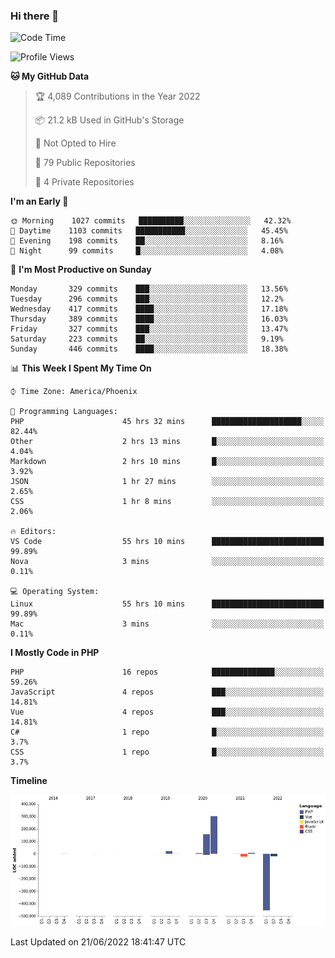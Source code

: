 ### Hi there 👋

<!--START_SECTION:waka-->
![Code Time](http://img.shields.io/badge/Code%20Time-0%20secs-blue)

![Profile Views](http://img.shields.io/badge/Profile%20Views-0-blue)

**🐱 My GitHub Data** 

> 🏆 4,089 Contributions in the Year 2022
 > 
> 📦 21.2 kB Used in GitHub's Storage 
 > 
> 🚫 Not Opted to Hire
 > 
> 📜 79 Public Repositories 
 > 
> 🔑 4 Private Repositories  
 > 
**I'm an Early 🐤** 

```text
🌞 Morning    1027 commits   ██████████░░░░░░░░░░░░░░░   42.32% 
🌆 Daytime    1103 commits   ███████████░░░░░░░░░░░░░░   45.45% 
🌃 Evening    198 commits    ██░░░░░░░░░░░░░░░░░░░░░░░   8.16% 
🌙 Night      99 commits     █░░░░░░░░░░░░░░░░░░░░░░░░   4.08%

```
📅 **I'm Most Productive on Sunday** 

```text
Monday       329 commits    ███░░░░░░░░░░░░░░░░░░░░░░   13.56% 
Tuesday      296 commits    ███░░░░░░░░░░░░░░░░░░░░░░   12.2% 
Wednesday    417 commits    ████░░░░░░░░░░░░░░░░░░░░░   17.18% 
Thursday     389 commits    ████░░░░░░░░░░░░░░░░░░░░░   16.03% 
Friday       327 commits    ███░░░░░░░░░░░░░░░░░░░░░░   13.47% 
Saturday     223 commits    ██░░░░░░░░░░░░░░░░░░░░░░░   9.19% 
Sunday       446 commits    ████░░░░░░░░░░░░░░░░░░░░░   18.38%

```


📊 **This Week I Spent My Time On** 

```text
⌚︎ Time Zone: America/Phoenix

💬 Programming Languages: 
PHP                      45 hrs 32 mins      ████████████████████░░░░░   82.44% 
Other                    2 hrs 13 mins       █░░░░░░░░░░░░░░░░░░░░░░░░   4.04% 
Markdown                 2 hrs 10 mins       █░░░░░░░░░░░░░░░░░░░░░░░░   3.92% 
JSON                     1 hr 27 mins        ░░░░░░░░░░░░░░░░░░░░░░░░░   2.65% 
CSS                      1 hr 8 mins         ░░░░░░░░░░░░░░░░░░░░░░░░░   2.06%

🔥 Editors: 
VS Code                  55 hrs 10 mins      █████████████████████████   99.89% 
Nova                     3 mins              ░░░░░░░░░░░░░░░░░░░░░░░░░   0.11%

💻 Operating System: 
Linux                    55 hrs 10 mins      █████████████████████████   99.89% 
Mac                      3 mins              ░░░░░░░░░░░░░░░░░░░░░░░░░   0.11%

```

**I Mostly Code in PHP** 

```text
PHP                      16 repos            ██████████████░░░░░░░░░░░   59.26% 
JavaScript               4 repos             ███░░░░░░░░░░░░░░░░░░░░░░   14.81% 
Vue                      4 repos             ███░░░░░░░░░░░░░░░░░░░░░░   14.81% 
C#                       1 repo              █░░░░░░░░░░░░░░░░░░░░░░░░   3.7% 
CSS                      1 repo              █░░░░░░░░░░░░░░░░░░░░░░░░   3.7%

```


**Timeline**

![Chart not found](https://raw.githubusercontent.com/mikebronner/mikebronner/master/charts/bar_graph.png) 


 Last Updated on 21/06/2022 18:41:47 UTC
<!--END_SECTION:waka-->

<!--
**mikebronner/mikebronner** is a ✨ _special_ ✨ repository because its `README.md` (this file) appears on your GitHub profile.

Here are some ideas to get you started:

- 🔭 I’m currently working on ...
- 🌱 I’m currently learning ...
- 👯 I’m looking to collaborate on ...
- 🤔 I’m looking for help with ...
- 💬 Ask me about ...
- 📫 How to reach me: ...
- 😄 Pronouns: ...
- ⚡ Fun fact: ...
-->
